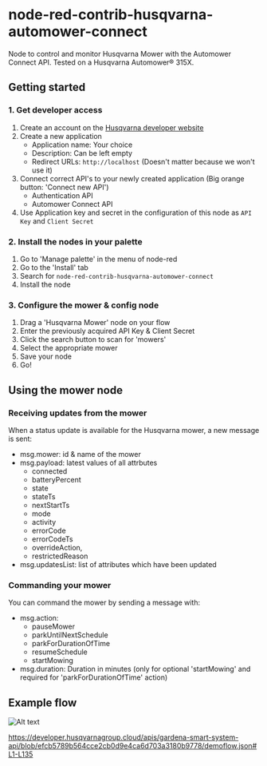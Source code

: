 # node-red-contrib-husqvarna-automower-connect
Node to control and monitor Husqvarna Mower with the Automower Connect API.
Tested on a Husqvarna Automower® 315X.

## Getting started

### 1. Get developer access
1. Create an account on the [Husqvarna developer website](https://developer.husqvarnagroup.cloud/apis/gardena-smart-system-api)
2. Create a new application
    - Application name: Your choice
    - Description: Can be left empty 
    - Redirect URLs: `http://localhost` (Doesn't matter because we won't use it)
3. Connect correct API's to your newly created application (Big orange button: 'Connect new API')
    - Authentication API
    - Automower Connect API
4. Use Application key and secret in the configuration of this node as `API Key` and `Client Secret`

### 2. Install the nodes in your palette
1. Go to 'Manage palette' in the menu of node-red
2. Go to the 'Install' tab
3. Search for `node-red-contrib-husqvarna-automower-connect`
4. Install the node

### 3. Configure the mower & config node
1. Drag a 'Husqvarna Mower' node on your flow
2. Enter the previously acquired API Key & Client Secret
4. Click the search button to scan for 'mowers'
5. Select the appropriate mower
6. Save your node
7. Go!

## Using the mower node

### Receiving updates from the mower
When a status update is available for the Husqvarna mower, a new message is sent:
- msg.mower: id & name of the mower
- msg.payload: latest values of all attrbutes
    - connected
    - batteryPercent
    - state
    - stateTs
    - nextStartTs
    - mode
    - activity
    - errorCode
    - errorCodeTs
    - overrideAction,
    - restrictedReason
- msg.updatesList: list of attributes which have been updated

### Commanding your mower
You can command the mower by sending a message with:
- msg.action:
    - pauseMower
    - parkUntilNextSchedule
    - parkForDurationOfTime
    - resumeSchedule
    - startMowing
- msg.duration: Duration in minutes (only for optional 'startMowing' and required for 'parkForDurationOfTime' action)

## Example flow

![Alt text](HusqvarnaDemoFlow.png)

https://developer.husqvarnagroup.cloud/apis/gardena-smart-system-api/blob/efcb5789b564cce2cb0d9e4ca6d703a3180b9778/demoflow.json#L1-L135
